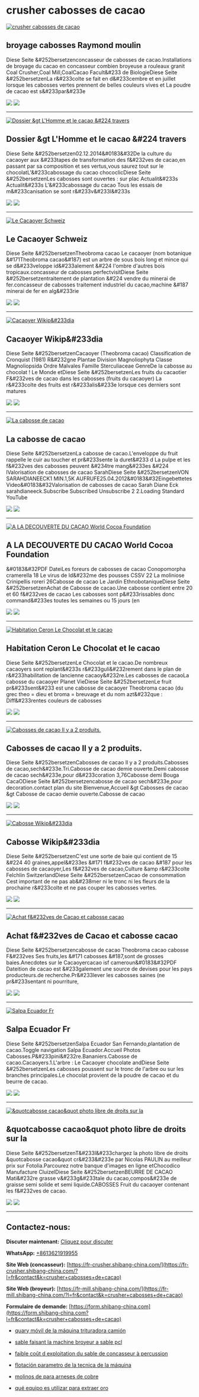 # crusher cabosses de cacao

<a href="https://swt.shibang-china.com/?l=fr&img&k=crusher+cabosses+de+cacao" target="_blank">![crusher cabosses de cacao](http://static.shibang-china.com/all-800x300/315.jpg)</a>

## broyage cabosses Raymond moulin
Diese Seite &#252bersetzenconcasseur de cabosses de cacao.Installations de broyage du cacao en concasseur combien broyeuse a rouleaux granit Coal Crusher,Coal Mill,CoalCacao Facult&#233 de BiologieDiese Seite &#252bersetzenLa r&#233colte se fait en d&#233cembre et en juillet lorsque les cabosses vertes prennent de belles couleurs vives et La poudre de cacao est s&#233par&#233e


<a href="https://whatsapp.shibangsoft.com/WhatsApp.php" target="_blank" title="WhatsApp">![](http://static.shibang-china.com/icon/whatsapp.png)</a> <a href="https://swt.shibang-china.com/?l=fr&icon&k=crusher+cabosses+de+cacao" target="_blank">![](http://static.shibang-china.com/icon/chat-fr.png)</a>

---

<a href="https://swt.shibang-china.com/?l=fr&img&k=crusher+cabosses+de+cacao" target="_blank">![Dossier &gt L'Homme et le cacao &#224 travers](http://static.shibang-china.com/all-800x300/407.jpg)</a>

## Dossier &gt L'Homme et le cacao &#224 travers
Diese Seite &#252bersetzen02.12.2014&#0183&#32De la culture du cacaoyer aux &#233tapes de transformation des f&#232ves de cacao,en passant par sa composition et ses vertus,vous saurez tout sur le chocolatL'&#233cabossage du cacao chococlicDiese Seite &#252bersetzenLes cabosses sont ouvertes : sur plac Actualit&#233s Actualit&#233s L'&#233cabossage du cacao Tous les essais de m&#233canisation se sont r&#233v&#233l&#233s


<a href="https://whatsapp.shibangsoft.com/WhatsApp.php" target="_blank" title="WhatsApp">![](http://static.shibang-china.com/icon/whatsapp.png)</a> <a href="https://swt.shibang-china.com/?l=fr&icon&k=crusher+cabosses+de+cacao" target="_blank">![](http://static.shibang-china.com/icon/chat-fr.png)</a>

---

<a href="https://swt.shibang-china.com/?l=fr&img&k=crusher+cabosses+de+cacao" target="_blank">![Le Cacaoyer Schweiz](http://static.shibang-china.com/all-800x300/499.jpg)</a>

## Le Cacaoyer Schweiz
Diese Seite &#252bersetzenTheobroma cacao Le cacaoyer (nom botanique &#171Theobroma cacao&#187) est un arbre de sous bois long et mince qui se d&#233veloppe id&#233alement &#224 l'ombre d'autres bois tropicaux.concasseur de cabosses perfectvisitDiese Seite &#252bersetzentraitement de plantation &#224 vendre du minerai de fer.concasseur de cabosses traitement industriel du cacao,machine &#187 minerai de fer en alg&#233rie


<a href="https://whatsapp.shibangsoft.com/WhatsApp.php" target="_blank" title="WhatsApp">![](http://static.shibang-china.com/icon/whatsapp.png)</a> <a href="https://swt.shibang-china.com/?l=fr&icon&k=crusher+cabosses+de+cacao" target="_blank">![](http://static.shibang-china.com/icon/chat-fr.png)</a>

---

<a href="https://swt.shibang-china.com/?l=fr&img&k=crusher+cabosses+de+cacao" target="_blank">![Cacaoyer Wikip&#233dia](http://static.shibang-china.com/all-800x300/660.jpg)</a>

## Cacaoyer Wikip&#233dia
Diese Seite &#252bersetzenCacaoyer (Theobroma cacao) Classification de Cronquist (1981) R&#232gne Plantae Division Magnoliophyta Classe Magnoliopsida Ordre Malvales Famille Sterculiaceae GenreDe la cabosse au chocolat ! Le Monde etDiese Seite &#252bersetzenLes fruits du cacaotier F&#232ves de cacao dans les cabosses (fruits du cacaoyer) La r&#233colte des fruits est r&#233alis&#233e lorsque ces derniers sont matures


<a href="https://whatsapp.shibangsoft.com/WhatsApp.php" target="_blank" title="WhatsApp">![](http://static.shibang-china.com/icon/whatsapp.png)</a> <a href="https://swt.shibang-china.com/?l=fr&icon&k=crusher+cabosses+de+cacao" target="_blank">![](http://static.shibang-china.com/icon/chat-fr.png)</a>

---

<a href="https://swt.shibang-china.com/?l=fr&img&k=crusher+cabosses+de+cacao" target="_blank">![La cabosse de cacao](http://static.shibang-china.com/all-800x300/184.jpg)</a>

## La cabosse de cacao
Diese Seite &#252bersetzenLa cabosse de cacao.L'enveloppe du fruit rappelle le cuir au toucher et pr&#233sente la duret&#233 d La pulpe et les f&#232ves des cabosses peuvent &#234tre mang&#233es &#224 lValorisation de cabosses de cacao SarahDiese Seite &#252bersetzenVON SARAHDIANEECK1 MIN.1,5K AUFRUFE25.04.2012&#0183&#32Eingebettetes Video&#0183&#32Valorisation de cabosses de cacao Sarah Diane Eck sarahdianeeck.Subscribe Subscribed Unsubscribe 2 2.Loading Standard YouTube


<a href="https://whatsapp.shibangsoft.com/WhatsApp.php" target="_blank" title="WhatsApp">![](http://static.shibang-china.com/icon/whatsapp.png)</a> <a href="https://swt.shibang-china.com/?l=fr&icon&k=crusher+cabosses+de+cacao" target="_blank">![](http://static.shibang-china.com/icon/chat-fr.png)</a>

---

<a href="https://swt.shibang-china.com/?l=fr&img&k=crusher+cabosses+de+cacao" target="_blank">![A LA DECOUVERTE DU CACAO World Cocoa Foundation](http://static.shibang-china.com/all-800x300/1379.jpg)</a>

## A LA DECOUVERTE DU CACAO World Cocoa Foundation
&#0183&#32PDF DateiLes foreurs de cabosses de cacao Conopomorpha cramerella 18 Le virus de ld&#232me des pousses CSSV 22 La moliniose Crinipellis roreri 26Cabosse de cacao Le Jardin EthnobotaniqueDiese Seite &#252bersetzenAchat de Cabosse de cacao.Une cabosse contient entre 20 et 60 f&#232ves de cacao Les cabosses sont p&#233rissables donc command&#233es toutes les semaines ou 15 jours (en


<a href="https://whatsapp.shibangsoft.com/WhatsApp.php" target="_blank" title="WhatsApp">![](http://static.shibang-china.com/icon/whatsapp.png)</a> <a href="https://swt.shibang-china.com/?l=fr&icon&k=crusher+cabosses+de+cacao" target="_blank">![](http://static.shibang-china.com/icon/chat-fr.png)</a>

---

<a href="https://swt.shibang-china.com/?l=fr&img&k=crusher+cabosses+de+cacao" target="_blank">![Habitation Ceron Le Chocolat et le cacao](http://static.shibang-china.com/all-800x300/1265.jpg)</a>

## Habitation Ceron Le Chocolat et le cacao
Diese Seite &#252bersetzenLe Chocolat et le cacao.De nombreux cacaoyers sont replant&#233s r&#233guli&#232rement dans le plan de r&#233habilitation de lancienne cacaoy&#232re.Les cabosses de cacaoLa cabosse du cacaoyer Planet VieDiese Seite &#252bersetzenLe fruit pr&#233sent&#233 est une cabosse de cacaoyer Theobroma cacao (du grec theo = dieu et broma = breuvage et du nom azt&#232que : Diff&#233rentes couleurs de cabosses


<a href="https://whatsapp.shibangsoft.com/WhatsApp.php" target="_blank" title="WhatsApp">![](http://static.shibang-china.com/icon/whatsapp.png)</a> <a href="https://swt.shibang-china.com/?l=fr&icon&k=crusher+cabosses+de+cacao" target="_blank">![](http://static.shibang-china.com/icon/chat-fr.png)</a>

---

<a href="https://swt.shibang-china.com/?l=fr&img&k=crusher+cabosses+de+cacao" target="_blank">![Cabosses de cacao Il y a 2 produits.](http://static.shibang-china.com/all-800x300/981.jpg)</a>

## Cabosses de cacao Il y a 2 produits.
Diese Seite &#252bersetzenCabosses de cacao Il y a 2 produits.Cabosses de cacao,sech&#233e.Tri.Cabosse de cacao demie ouverte.Demi cabosse de cacao sech&#233e,pour d&#233coration 3,76Cabosse demi Bouga CacaODiese Seite &#252bersetzencabosse de cacao sech&#233e,pour decoration.contact plan du site Bienvenue,Accueil &gt Cabosses de cacao &gt Cabosse de cacao demie ouverte.Cabosse de cacao


<a href="https://whatsapp.shibangsoft.com/WhatsApp.php" target="_blank" title="WhatsApp">![](http://static.shibang-china.com/icon/whatsapp.png)</a> <a href="https://swt.shibang-china.com/?l=fr&icon&k=crusher+cabosses+de+cacao" target="_blank">![](http://static.shibang-china.com/icon/chat-fr.png)</a>

---

<a href="https://swt.shibang-china.com/?l=fr&img&k=crusher+cabosses+de+cacao" target="_blank">![Cabosse Wikip&#233dia](http://static.shibang-china.com/all-800x300/1132.jpg)</a>

## Cabosse Wikip&#233dia
Diese Seite &#252bersetzenC'est une sorte de baie qui contient de 15 &#224 40 graines,appel&#233es &#171 f&#232ves de cacao &#187 pour les cabosses de cacaoyer,Les f&#232ves de cacao,Culture &amp r&#233colte Felchlin SwitzerlandDiese Seite &#252bersetzenCacao de consommation Cest important de ne pas ab&#238mer ni le tronc ni les fleurs de la prochaine r&#233colte et ne pas couper les cabosses vertes.


<a href="https://whatsapp.shibangsoft.com/WhatsApp.php" target="_blank" title="WhatsApp">![](http://static.shibang-china.com/icon/whatsapp.png)</a> <a href="https://swt.shibang-china.com/?l=fr&icon&k=crusher+cabosses+de+cacao" target="_blank">![](http://static.shibang-china.com/icon/chat-fr.png)</a>

---

<a href="https://swt.shibang-china.com/?l=fr&img&k=crusher+cabosses+de+cacao" target="_blank">![Achat f&#232ves de Cacao et cabosse cacao](http://static.shibang-china.com/all-800x300/1152.jpg)</a>

## Achat f&#232ves de Cacao et cabosse cacao
Diese Seite &#252bersetzencabosse de cacao Theobroma cacao cabosse F&#232ves Ses fruits,les &#171 cabosses &#187,sont de grosses baies.Anecdotes sur le Cacaoyercacao isf cameroun&#0183&#32PDF Dateition de cacao est &#233galement une source de devises pour les pays producteurs.de recherche.Pr&#233lever les cabosses saines (ne pr&#233sentant ni pourriture,


<a href="https://whatsapp.shibangsoft.com/WhatsApp.php" target="_blank" title="WhatsApp">![](http://static.shibang-china.com/icon/whatsapp.png)</a> <a href="https://swt.shibang-china.com/?l=fr&icon&k=crusher+cabosses+de+cacao" target="_blank">![](http://static.shibang-china.com/icon/chat-fr.png)</a>

---

<a href="https://swt.shibang-china.com/?l=fr&img&k=crusher+cabosses+de+cacao" target="_blank">![Salpa Ecuador Fr](http://static.shibang-china.com/all-800x300/1006.jpg)</a>

## Salpa Ecuador Fr
Diese Seite &#252bersetzenSalpa Ecuador San Fernando,plantation de cacao.Toggle navigation Salpa Ecuador.Accueil Photos Cabosses.P&#233pini&#232re.Bananiers.Cabosse de cacao.Cacaoyers.1.L'arbre : Le Cacaoyer chocolate andDiese Seite &#252bersetzenLes cabosses poussent sur le tronc de l'arbre ou sur les branches principales.Le chocolat provient de la poudre de cacao et du beurre de cacao.


<a href="https://whatsapp.shibangsoft.com/WhatsApp.php" target="_blank" title="WhatsApp">![](http://static.shibang-china.com/icon/whatsapp.png)</a> <a href="https://swt.shibang-china.com/?l=fr&icon&k=crusher+cabosses+de+cacao" target="_blank">![](http://static.shibang-china.com/icon/chat-fr.png)</a>

---

<a href="https://swt.shibang-china.com/?l=fr&img&k=crusher+cabosses+de+cacao" target="_blank">![&quotcabosse cacao&quot photo libre de droits sur la](http://static.shibang-china.com/all-800x300/705.jpg)</a>

## &quotcabosse cacao&quot photo libre de droits sur la
Diese Seite &#252bersetzenT&#233l&#233chargez la photo libre de droits &quotcabosse cacao&quot cr&#233&#233e par Nicolas PAULIN au meilleur prix sur Fotolia.Parcourez notre banque d'images en ligne etChocodico Manufacture CluizelDiese Seite &#252bersetzenBEURRE DE CACAO Mati&#232re grasse v&#233g&#233tale du cacao,compos&#233e de graisse semi solide et semi liquide.CABOSSES Fruit du cacaoyer contenant les f&#232ves de cacao.


<a href="https://whatsapp.shibangsoft.com/WhatsApp.php" target="_blank" title="WhatsApp">![](http://static.shibang-china.com/icon/whatsapp.png)</a> <a href="https://swt.shibang-china.com/?l=fr&icon&k=crusher+cabosses+de+cacao" target="_blank">![](http://static.shibang-china.com/icon/chat-fr.png)</a>

---
## Contactez-nous:

**Discuter maintenant:** [Cliquez pour discuter](https://swt.shibang-china.com?l=fr&contact&k=crusher+cabosses+de+cacao)

**WhatsApp:**  [+8613621919955](https://whatsapp.shibangsoft.com/WhatsApp.php)

**Site Web (concasseur):** [https://fr-crusher.shibang-china.com/](https://fr-crusher.shibang-china.com/?l=fr&contact&k=crusher+cabosses+de+cacao)

**Site Web (broyeur):** [https://fr-mill.shibang-china.com/](https://fr-mill.shibang-china.com/?l=fr&contact&k=crusher+cabosses+de+cacao)

**Formulaire de demande:** [https://form.shibang-china.com](https://form.shibang-china.com?l=fr&contact&k=crusher+cabosses+de+cacao)

* [quary móvil de la máquina trituradora camión](../63/quary%20m%C3%B3vil%20de%20la%20m%C3%A1quina%20trituradora%20cami%C3%B3n.md)

* [sable faisant la machine broyeur a sable pcl](../65/sable%20faisant%20la%20machine%20broyeur%20a%20sable%20pcl.md)

* [faible coût d exploitation du sable de concasseur à percussion](../65/faible%20co%C3%BBt%20d%20exploitation%20du%20sable%20de%20concasseur%20%C3%A0%20percussion.md)

* [flotación parametro de la tecnica de la máquina](../64/flotaci%C3%B3n%20parametro%20de%20la%20tecnica%20de%20la%20m%C3%A1quina.md)

* [molinos de para arneses de cobre](../64/molinos%20de%20para%20arneses%20de%20cobre.md)

* [qué equipo es utilizar para extraer oro](../65/qu%C3%A9%20equipo%20es%20utilizar%20para%20extraer%20oro.md)
